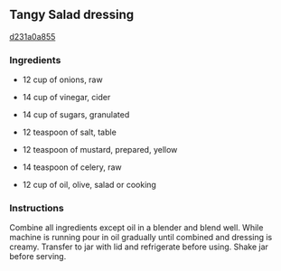 ## Tangy Salad dressing

[d231a0a855](http://www.food.com/recipe/tangy-salad-dressing-85376)

### Ingredients

 - 12 cup of onions, raw

 - 14 cup of vinegar, cider

 - 14 cup of sugars, granulated

 - 12 teaspoon of salt, table

 - 12 teaspoon of mustard, prepared, yellow

 - 14 teaspoon of celery, raw

 - 12 cup of oil, olive, salad or cooking

### Instructions

Combine all ingredients except oil in a blender and blend well. While machine is running pour in oil gradually until combined and dressing is creamy. Transfer to jar with lid and refrigerate before using. Shake jar before serving.